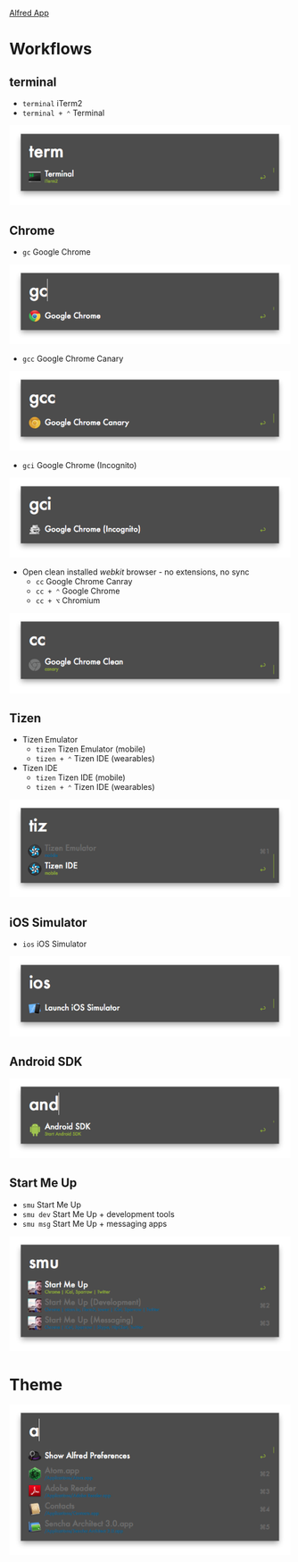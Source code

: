 [Alfred App](http://www.alfredapp.com/)

# Workflows

## terminal
* `terminal` iTerm2
* `terminal + ⌃` Terminal

![terminal](./screenshots/terminal.png)

## Chrome
* `gc` Google Chrome

![Google Chrome](./screenshots/gc.png)

* `gcc` Google Chrome Canary

![Google Chrome Canary](./screenshots/gcc.png)

* `gci` Google Chrome (Incognito)

![Google Chrome (Incognito)](./screenshots/gci.png)

* Open clean installed *webkit* browser - no extensions, no sync
    * `cc` Google Chrome Canray
    * `cc + ⌃` Google Chrome
    * `cc + ⌥` Chromium

![Google Chrome (clean)](./screenshots/cc.png)

## Tizen
* Tizen Emulator
    * `tizen` Tizen Emulator (mobile)
    * `tizen + ⌃` Tizen IDE (wearables)
* Tizen IDE
    * `tizen` Tizen IDE (mobile)
    * `tizen + ⌃` Tizen IDE (wearables)

![Tizen](./screenshots/tizen.png)

## iOS Simulator
* `ios` iOS Simulator

![iOS Simulator](./screenshots/ios.png)

## Android SDK

![Android SDK](./screenshots/android.png)

## Start Me Up
* `smu` Start Me Up
* `smu dev` Start Me Up + development tools
* `smu msg` Start Me Up + messaging apps

![Start Me Up](./screenshots/smu.png)

# Theme
![Sencha Dark](./screenshots/theme.png)
